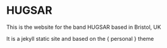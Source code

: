 
# HUGSAR  
 

This is the website for the band HUGSAR based in Bristol, UK

It is a jekyll static site and based on the { personal } theme
